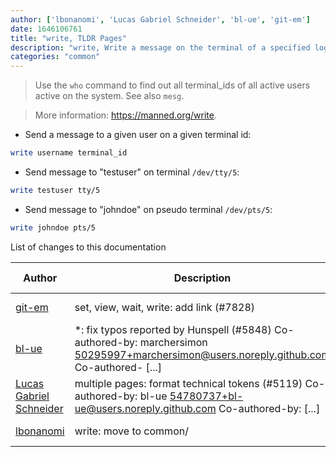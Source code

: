 ```yaml
---
author: ['lbonanomi', 'Lucas Gabriel Schneider', 'bl-ue', 'git-em']
date: 1646106761
title: "write, TLDR Pages"
description: "write, Write a message on the terminal of a specified logged in user (ctrl-C to stop writing messages)."
categories: "common"
---
```

> Use the `who` command to find out all terminal_ids of all active users active on the system. See also `mesg`.

> More information: <https://manned.org/write>.

- Send a message to a given user on a given terminal id:

```bash
write username terminal_id
```

- Send message to "testuser" on terminal `/dev/tty/5`:

```bash
write testuser tty/5
```

- Send message to "johndoe" on pseudo terminal `/dev/pts/5`:

```bash
write johndoe pts/5
```
List of changes to this documentation


Author | Description | ISO 8601 Date | GitHub link
------|-----|-----|-----
[git-em](mailto:56173216+git-em@users.noreply.github.com) | set, view, wait, write: add link (#7828) | 2022-03-01T04:52:41 | [80ddce96fed9](https://github.com/tldr-pages/tldr/commit/80ddce96fed97c21dca5e218147f3b15a30d701c)
[bl-ue](mailto:54780737+bl-ue@users.noreply.github.com) | *: fix typos reported by Hunspell (#5848) Co-authored-by: marchersimon <50295997+marchersimon@users.noreply.github.com> Co-authored- [...] | 2021-05-20T22:13:41 | [8ebd171d6f00](https://github.com/tldr-pages/tldr/commit/8ebd171d6f001698709fefc02b1fd5cc9f3a99c4)
[Lucas Gabriel Schneider](mailto:casdpa@gmail.com) | multiple pages: format technical tokens (#5119) Co-authored-by: bl-ue <54780737+bl-ue@users.noreply.github.com> Co-authored-by: [...] | 2021-01-31T18:05:18 | [a5fe31bc47ae](https://github.com/tldr-pages/tldr/commit/a5fe31bc47aece3efa5e66b52b3cf384f27d5d72)
[lbonanomi](mailto:5369016+lbonanomi@users.noreply.github.com) | write: move to common/ | 2019-05-23T18:15:31 | [f30d5ae88691](https://github.com/tldr-pages/tldr/commit/f30d5ae88691bbda5d8c21c25ea0274f4139aa81)


